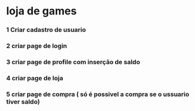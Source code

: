 # loja de games

### 1 Criar cadastro de usuario

### 2 criar page de login

### 3 criar page de profile com inserção de saldo

### 4 criar page de loja

### 5 criar page de compra ( só é possivel a compra se o ussuario tiver saldo)
